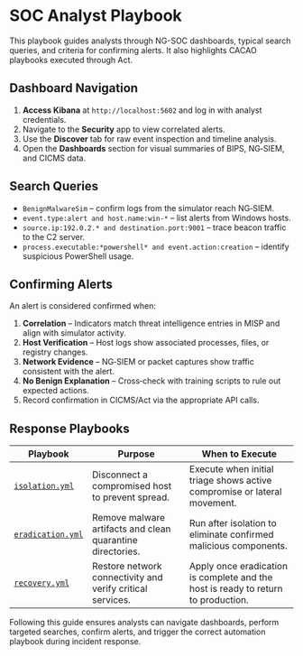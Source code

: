 # SOC Analyst Playbook

This playbook guides analysts through NG-SOC dashboards, typical search queries, and criteria for confirming alerts. It also highlights CACAO playbooks executed through Act.

## Dashboard Navigation

1. **Access Kibana** at `http://localhost:5602` and log in with analyst credentials.
2. Navigate to the **Security** app to view correlated alerts.
3. Use the **Discover** tab for raw event inspection and timeline analysis.
4. Open the **Dashboards** section for visual summaries of BIPS, NG‑SIEM, and CICMS data.

## Search Queries

- `BenignMalwareSim` – confirm logs from the simulator reach NG‑SIEM.
- `event.type:alert and host.name:win-*` – list alerts from Windows hosts.
- `source.ip:192.0.2.* and destination.port:9001` – trace beacon traffic to the C2 server.
- `process.executable:*powershell* and event.action:creation` – identify suspicious PowerShell usage.

## Confirming Alerts

An alert is considered confirmed when:

1. **Correlation** – Indicators match threat intelligence entries in MISP and align with simulator activity.
2. **Host Verification** – Host logs show associated processes, files, or registry changes.
3. **Network Evidence** – NG‑SIEM or packet captures show traffic consistent with the alert.
4. **No Benign Explanation** – Cross‑check with training scripts to rule out expected actions.
5. Record confirmation in CICMS/Act via the appropriate API calls.

## Response Playbooks

| Playbook | Purpose | When to Execute |
|---------|---------|----------------|
| [`isolation.yml`](../subcase_1c/playbooks/isolation.yml) | Disconnect a compromised host to prevent spread. | Execute when initial triage shows active compromise or lateral movement. |
| [`eradication.yml`](../subcase_1c/playbooks/eradication.yml) | Remove malware artifacts and clean quarantine directories. | Run after isolation to eliminate confirmed malicious components. |
| [`recovery.yml`](../subcase_1c/playbooks/recovery.yml) | Restore network connectivity and verify critical services. | Apply once eradication is complete and the host is ready to return to production. |

Following this guide ensures analysts can navigate dashboards, perform targeted searches, confirm alerts, and trigger the correct automation playbook during incident response.
